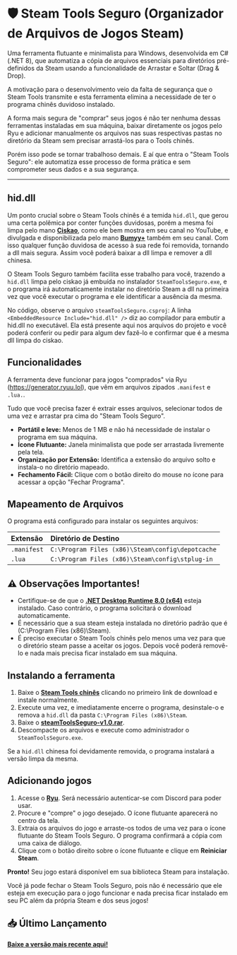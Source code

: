 # 🛡️ Steam Tools Seguro (Organizador de Arquivos de Jogos Steam)

Uma ferramenta flutuante e minimalista para Windows, desenvolvida em C# (.NET 8), que automatiza a cópia de arquivos essenciais para diretórios pré-definidos da Steam usando a funcionalidade de Arrastar e Soltar (Drag & Drop).

A motivação para o desenvolvimento veio da falta de segurança que o Steam Tools transmite e esta ferramenta elimina a necessidade de ter o programa chinês duvidoso instalado.

A forma mais segura de "comprar" seus jogos é não ter nenhuma dessas ferramentas instaladas em sua máquina, baixar diretamente os jogos pelo Ryu e adicionar manualmente os arquivos nas suas respectivas pastas no diretório da Steam sem precisar arrastá-los para o Tools chinês.

Porém isso pode se tornar trabalhoso demais. E aí que entra o "Steam Tools Seguro": ele automatiza esse processo de forma prática e sem comprometer seus dados e a sua segurança.

---

## hid.dll

Um ponto crucial sobre o Steam Tools chinês é a temida `hid.dll`, que gerou uma certa polêmica por conter funções duvidosas, porém a mesma foi limpa pelo mano **[Ciskao](https://www.youtube.com/@ciskao)**, como ele bem mostra em seu canal no YouTube, e divulgada e disponibilizada pelo mano **[Bumyy+](https://www.youtube.com/@maisbumyy)** também em seu canal. Com isso qualquer função duvidosa de acesso à sua rede foi removida, tornando a dll mais segura. Assim você poderá baixar a dll limpa e remover a dll chinesa.

O Steam Tools Seguro também facilita esse trabalho para você, trazendo a `hid.dll` limpa pelo ciskao já embuída no instalador `SteamToolsSeguro.exe`, e o programa irá automaticamente instalar no diretório Steam a dll na primeira vez que você executar o programa e ele identificar a ausência da mesma.

No código, observe o arquivo `steamToolsSeguro.csproj`: A linha `<EmbeddedResource Include="hid.dll" />` diz ao compilador para embutir a hid.dll no executável. Ela está presente aqui nos arquivos do projeto e você poderá conferir ou pedir para algum dev fazê-lo e confirmar que é a mesma dll limpa do ciskao. 

## Funcionalidades

A ferramenta deve funcionar para jogos "comprados" via Ryu (https://generator.ryuu.lol), que vêm em arquivos zipados `.manifest` e `.lua.`.

Tudo que você precisa fazer é extrair esses arquivos, selecionar todos de uma vez e arrastar pra cima do "Steam Tools Seguro".

- **Portátil e leve:** Menos de 1 MB e não há necessidade de instalar o programa em sua máquina.
- **Ícone Flutuante:** Janela minimalista que pode ser arrastada livremente pela tela.
- **Organização por Extensão:** Identifica a extensão do arquivo solto e instala-o no diretório mapeado.
- **Fechamento Fácil:** Clique com o botão direito do mouse no ícone para acessar a opção "Fechar Programa".

## Mapeamento de Arquivos

O programa está configurado para instalar os seguintes arquivos:

| Extensão | Diretório de Destino |
| :--- | :--- |
| `.manifest` | `C:\Program Files (x86)\Steam\config\depotcache` |
| `.lua` | `C:\Program Files (x86)\Steam\config\stplug-in` |

## ⚠️ Observações Importantes!

- Certifique-se de que o **[.NET Desktop Runtime 8.0 (x64)](https://dotnet.microsoft.com/en-us/download/dotnet/8.0)** esteja instalado. Caso contrário, o programa solicitará o download automaticamente.
- É necessário que a sua steam esteja instalada no diretório padrão que é (C:\Program Files (x86)\Steam).
- É preciso executar o Steam Tools chinês pelo menos uma vez para que o diretório steam passe a aceitar os jogos. Depois você poderá removê-lo e nada mais precisa ficar instalado em sua máquina.

## Instalando a ferramenta

1. Baixe o **[Steam Tools chinês](https://steamtools.net/download.html)** clicando no primeiro link de download e instale normalmente.
2. Execute uma vez, e imediatamente encerre o programa, desinstale-o e remova a `hid.dll` da pasta `C:\Program Files (x86)\Steam`.
3. Baixe o **[steamToolsSeguro-v1.0.rar](https://github.com/marciodinizdev/steamToolsSeguro/releases/tag/v1.0)**.
4. Descompacte os arquivos e execute como administrador o `SteamToolsSeguro.exe`.

Se a `hid.dll` chinesa foi devidamente removida, o programa instalará a versão limpa da mesma.

## Adicionando jogos

1. Acesse o **[Ryu](https://generator.ryuu.lol)**. Será necessário autenticar-se com Discord para poder usar.
2. Procure e "compre" o jogo desejado. O ícone flutuante aparecerá no centro da tela.
3. Extraia os arquivos do jogo e arraste-os todos de uma vez para o ícone flutuante do Steam Tools Seguro. O programa confirmará a cópia com uma caixa de diálogo.
4. Clique com o botão direito sobre o ícone flutuante e clique em **Reiniciar Steam**.

**Pronto!** Seu jogo estará disponível em sua biblioteca Steam para instalação.

Você já pode fechar o Steam Tools Seguro, pois não é necessário que ele esteja em execução para o jogo funcionar e nada precisa ficar instalado em seu PC além da própria Steam e dos seus jogos!

## 📥 Último Lançamento

**[Baixe a versão mais recente aqui!](https://github.com/marciodinizdev/steamToolsSeguro/releases/tag/v1.0)**
